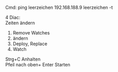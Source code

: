 Cmd: ping leerzeichen 192.168.188.9 leerzeichen -t

4 Diac:  
Zeiten ändern

1.  Remove Watches
2.  ändern
3.  Deploy, Replace
4.  Watch

Strg+C Anhalten  
Pfeil nach oben+ Enter Starten
